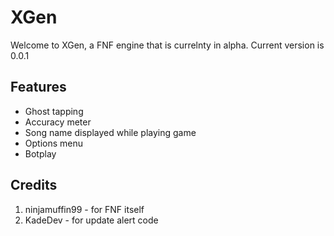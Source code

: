 # XGen
Welcome to XGen, a FNF engine that is currelnty in alpha. Current version is 0.0.1

## Features
- Ghost tapping
- Accuracy meter
- Song name displayed while playing game
- Options menu
- Botplay

## Credits
1. ninjamuffin99 - for FNF itself
2. KadeDev - for update alert code
